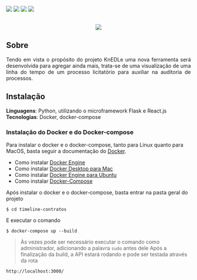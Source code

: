 <img src="https://img.shields.io/badge/License-GPLv3-blue.svg?style=for-the-badge&logo=appveyor&color=%3Cblue%3E"> <img src="https://img.shields.io/github/issues/UnB-KnEDLe/timeline-contratos?style=for-the-badge&logo=appveyor&color=%3Cblue%3E"> <img src="https://img.shields.io/github/stars/UnB-KnEDLe/timeline-contratos?style=for-the-badge&logo=appveyor&color=%3Cblue%3E"> <img src="https://img.shields.io/github/forks/UnB-KnEDLe/timeline-contratos?style=for-the-badge&logo=appveyor&color=%3Cblue%3E">
</br>
</br>
<p align="center"><img src="https://user-images.githubusercontent.com/48137972/157878107-81c8898d-8bd8-4838-a788-28dab929dbaa.png"></p>

## Sobre
<p align="justify">Tendo em vista o propósito do projeto KnEDLe uma nova ferramenta será desenvolvida para agregar ainda mais, trata-se de uma visualização de uma linha do tempo de um processo licitatório para auxiliar na auditoria de processos.</p>

## Instalação 
**Linguagens**: Python, utilizando o microframework Flask e React.js<br>
**Tecnologias**: Docker, docker-compose<br>

### Instalação do Docker e do Docker-compose
Para instalar o docker e o docker-compose, tanto para Linux quanto para MacOS, basta seguir a documentação do [Docker](https://docs.docker.com/).
* Como instalar [Docker Engine](https://docs.docker.com/engine/install/)
* Como instalar [Docker Desktop para Mac](https://docs.docker.com/docker-for-mac/install/)
* Como instalar [Docker Engine para Ubuntu](https://docs.docker.com/engine/install/ubuntu/)
* Como instalar [Docker-Compose](https://docs.docker.com/compose/install/)

Após instalar o docker e o docker-compose, basta entrar na pasta geral do projeto
```
$ cd timeline-contratos
```
E executar o comando
```
$ docker-compose up --build
```
> Às vezes pode ser necessário executar o comando como administrador, adicionando a palavra ```sudo``` antes dele
Após a finalização da build, a API estará rodando e pode ser testada através da rota
```
http://localhost:3000/
